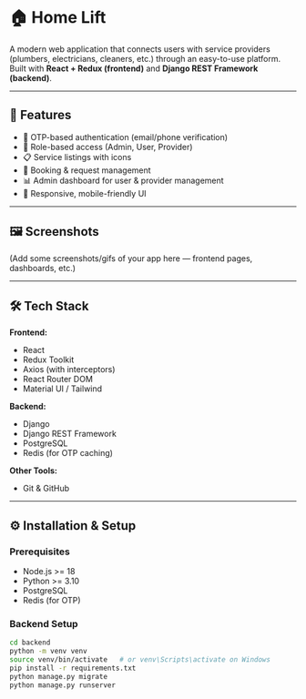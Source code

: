 # 🏠 Home Lift

A modern web application that connects users with service providers (plumbers, electricians, cleaners, etc.) through an easy-to-use platform.  
Built with **React + Redux (frontend)** and **Django REST Framework (backend)**.

---

## 🚀 Features

- 🔐 OTP-based authentication (email/phone verification)
- 👥 Role-based access (Admin, User, Provider)
- 📋 Service listings with icons
- 🛒 Booking & request management
- 📊 Admin dashboard for user & provider management
- 📱 Responsive, mobile-friendly UI

---

## 🖼️ Screenshots

(Add some screenshots/gifs of your app here — frontend pages, dashboards, etc.)

---

## 🛠️ Tech Stack

**Frontend:**
- React
- Redux Toolkit
- Axios (with interceptors)
- React Router DOM
- Material UI / Tailwind

**Backend:**
- Django
- Django REST Framework
- PostgreSQL
- Redis (for OTP caching)

**Other Tools:**
- Git & GitHub

---

## ⚙️ Installation & Setup

### Prerequisites
- Node.js >= 18
- Python >= 3.10
- PostgreSQL
- Redis (for OTP)

### Backend Setup
```bash
cd backend
python -m venv venv
source venv/bin/activate   # or venv\Scripts\activate on Windows
pip install -r requirements.txt
python manage.py migrate
python manage.py runserver
